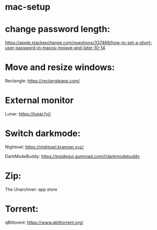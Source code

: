 # mac-setup

# change password length:
https://apple.stackexchange.com/questions/337468/how-to-set-a-short-user-password-in-macos-mojave-and-later-10-14

# Move and resize windows: 
Rectangle: https://rectangleapp.com/

# External monitor
Lunar: https://lunar.fyi/

# Switch darkmode: 
Nightowl: https://nightowl.kramser.xyz/

DarkModeBuddy: https://insidegui.gumroad.com/l/darkmodebuddy

# Zip: 
The Unarchiver: app store

# Torrent:
qBittorent: https://www.qbittorrent.org/
